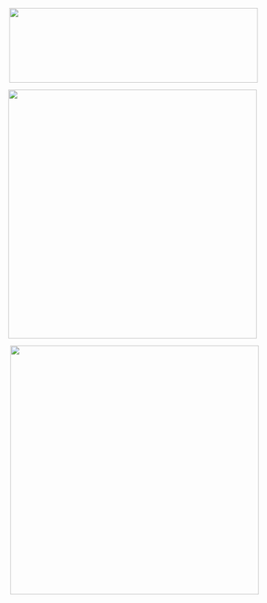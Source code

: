 <p align="center">
  <img src="https://media.discordapp.net/attachments/1371357679959670857/1371359373162578010/New_Project_84.png?ex=6822d971&is=682187f1&hm=3c7cf8f6891d2c63925e2ab066a349efa93105010b816749c928f2871df018ec&=&format=webp&quality=lossless" width = "500" height = "150">
</p>



<p align="left">
  <img src="https://media.discordapp.net/attachments/1371357679959670857/1371363056432582759/New_Project_90.png?ex=6822dcdf&is=68218b5f&hm=ae82b87e0062edc12a35aefae9a23ce6d034c7151cc30fba345ea6fca962b9ba&=&format=webp&quality=lossless" width = "500" height = "500">
</p>
<p align="Right">
  <img src="https://www.icegif.com/wp-content/uploads/2023/04/icegif-1365.gif" width = "500" height = "500">
</p>
